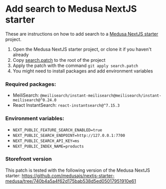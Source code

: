 # Add search to Medusa NextJS starter

These are instructions on how to add search to a [Medusa NextJS starter](https://github.com/medusajs/nextjs-starter-medusa) project.

1. Open the Medusa NextJS starter project, or clone it if you haven't already
2. Copy [search.patch](search.patch) to the root of the project
3. Apply the patch with the command `git apply search.patch`
4. You might need to install packages and add environment variables

### Required packages:

- MeiliSearch: `@meilisearch/instant-meilisearch@meilisearch/instant-meilisearch@^0.24.0`
- React InstantSearch: `react-instantsearch@^7.15.3`

### Environment variables:

- `NEXT_PUBLIC_FEATURE_SEARCH_ENABLED=true`
- `NEXT_PUBLIC_SEARCH_ENDPOINT=http://127.0.0.1:7700`
- `NEXT_PUBLIC_SEARCH_API_KEY=ms`
- `NEXT_PUBLIC_INDEX_NAME=products`

### Storefront version

This patch is tested with the following version of the Medusa NextJS starter:
https://github.com/medusajs/nextjs-starter-medusa/tree/740b4a5a4f62d175bab538d5ed05017951910e61
